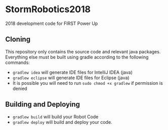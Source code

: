 # StormRobotics2018
2018 development code for FIRST Power Up

## Cloning
This repository only contains the source code and relevant java packages.  Everything else must be built using gradle according to the following commands:
- ```gradlew idea``` will generate IDE files for IntelliJ IDEA (java)  
- ```gradlew eclipse``` will generate IDE files for Eclipse (java)
- It is possible you will need to run ```sudo chmod +x gradlew``` if permission is denied

## Building and Deploying
- ```gradlew build``` will build your Robot Code  
- ```gradlew deploy``` will build and deploy your code.
